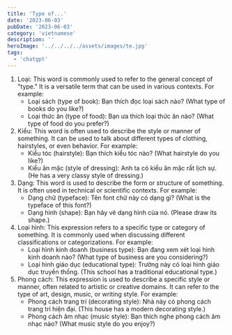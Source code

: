 ```yaml
---
title: 'Type of...'
date: '2023-06-03'
pubDate: '2023-06-03'
category: 'vietnamese'
description: ''
heroImage: '../../../../assets/images/te.jpg'
tags:
  - 'chatgpt'
---
```


1. Loại: This word is commonly used to refer to the general concept of "type." It is a versatile term that can be used in various contexts. For example:
   - Loại sách (type of book): Bạn thích đọc loại sách nào? (What type of books do you like?)
   - Loại thức ăn (type of food): Bạn ưa thích loại thức ăn nào? (What type of food do you prefer?)
2. Kiểu: This word is often used to describe the style or manner of something. It can be used to talk about different types of clothing, hairstyles, or even behavior. For example:
   - Kiểu tóc (hairstyle): Bạn thích kiểu tóc nào? (What hairstyle do you like?)
   - Kiểu ăn mặc (style of dressing): Anh ta có kiểu ăn mặc rất lịch sự. (He has a very classy style of dressing.)
3. Dạng: This word is used to describe the form or structure of something. It is often used in technical or scientific contexts. For example:
   - Dạng chữ (typeface): Tên font chữ này có dạng gì? (What is the typeface of this font?)
   - Dạng hình (shape): Bạn hãy vẽ dạng hình của nó. (Please draw its shape.)
4. Loại hình: This expression refers to a specific type or category of something. It is commonly used when discussing different classifications or categorizations. For example:
   - Loại hình kinh doanh (business type): Bạn đang xem xét loại hình kinh doanh nào? (What type of business are you considering?)
   - Loại hình giáo dục (educational type): Trường này có loại hình giáo dục truyền thống. (This school has a traditional educational type.)
5. Phong cách: This expression is used to describe a specific style or manner, often related to artistic or creative domains. It can refer to the type of art, design, music, or writing style. For example:
   - Phong cách trang trí (decorating style): Nhà này có phong cách trang trí hiện đại. (This house has a modern decorating style.)
   - Phong cách âm nhạc (music style): Bạn thích nghe phong cách âm nhạc nào? (What music style do you enjoy?)
